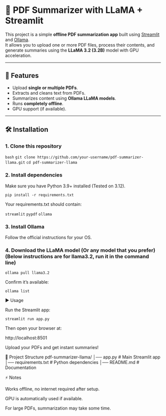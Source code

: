 # 📄 PDF Summarizer with LLaMA + Streamlit

This project is a simple **offline PDF summarization app** built using [Streamlit](https://streamlit.io/) and [Ollama](https://ollama.com/).  
It allows you to upload one or more PDF files, process their contents, and generate summaries using the **LLaMA 3.2 (3.2B)** model with GPU acceleration.

---

## 🚀 Features
- Upload **single or multiple PDFs**.
- Extracts and cleans text from PDFs.
- Summarizes content using **Ollama LLaMA models**.
- Runs **completely offline**.
- GPU support (if available).

---

## 🛠 Installation

### 1. Clone this repository  
```bash```
```git clone https://github.com/your-username/pdf-summarizer-llama.git```
```cd pdf-summarizer-llama ```

### 2. Install dependencies

Make sure you have Python 3.9+ installed (Tested on 3.12).

```pip install -r requirements.txt```


Your requirements.txt should contain:

```streamlit```
```pypdf```
```ollama```

### 3. Install Ollama

Follow the official instructions for your OS.

### 4. Download the LLaMA model (Or any model that you prefer) (Below instructions are for llama3.2, run it in the command line)
```ollama pull llama3.2```


Confirm it’s available:

```ollama list```

▶️ Usage

Run the Streamlit app:

```streamlit run app.py```


Then open your browser at:

http://localhost:8501


Upload your PDFs and get instant summaries!

📂 Project Structure
pdf-summarizer-llama/
│── app.py              # Main Streamlit app
│── requirements.txt    # Python dependencies
│── README.md           # Documentation

⚡ Notes

Works offline, no internet required after setup.

GPU is automatically used if available.

For large PDFs, summarization may take some time.